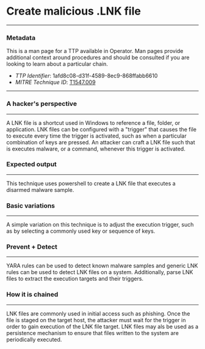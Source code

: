 
# Create malicious .LNK file

---

### Metadata

This is a man page for a TTP available in Operator. Man pages provide additional context around procedures and should be consulted if you are looking to learn about a particular chain.

- *TTP Identifier*: 1afd8c08-d31f-4589-8ec9-868ffabb6610
- *MITRE Technique ID*: [T1547.009](https://attack.mitre.org/techniques/1547/009)

---

### A hacker's perspective

---

A LNK file is a shortcut used in Windows to reference a file, folder, or application. LNK files can be configured with a "trigger" that causes the file to execute every time the trigger is activated, such as when a particular combination of keys are pressed.  An attacker can craft a LNK file such that is executes malware, or a command, whenever this trigger is activated.

### Expected output

---

This technique uses powershell to create a LNK file that executes a disarmed malware sample.


### Basic variations

---

A simple variation on this technique is to adjust the execution trigger, such as by selecting a commonly used key or sequence of keys.

### Prevent + Detect

---

YARA rules can be used to detect known malware samples and generic LNK rules can be used to detect LNK files on a system. Additionally, parse LNK files to extract the execution targets and their triggers.

### How it is chained

---

LNK files are commonly used in initial access such as phishing. Once the file is staged on the target host, the attacker must wait for the trigger in order to gain execution of the LNK file target.  LNK files may als be used as a persistence mechanism to ensure that files written to the system are periodically executed.

